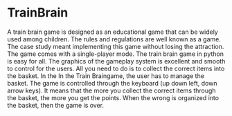 # TrainBrain

A train brain game is designed as an educational game that can be widely used among children.
The rules and regulations are well known as a game. The case study meant implementing this game 
without losing the attraction. The game comes with a single-player mode. The train brain game in 
python is easy for all. The graphics of the gameplay system is excellent and smooth to control for 
the users. All you need to do is to collect the correct items into the basket. In the In the Train 
Braingame, the user has to manage the basket. The game is controlled through the keyboard (up 
down left, down arrow keys). It means that the more you collect the correct items through the basket, 
the more you get the points. When the wrong is organized into the basket, then the game is over.
